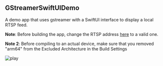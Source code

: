 ## GStreamerSwiftUIDemo

A demo app that uses gstreamer with a SwiftUI interface to display a local RTSP feed.

**Note**: Before building the app, change the RTSP address [here](https://github.com/borarak/GStreamerSwiftUIDemo/blob/9d257a84243bd4c9063f1909020eae028bf3a319/GStreamerSwiftUIDemo/GStreamerBackend.m#L163) to a valid one.

**Note 2**: Before compiling to an actual device, make sure that you removed "arm64" from the Excluded Architecture in the Build Settings

![play](screenshot_2.png)